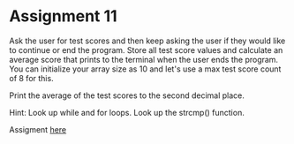 # Assignment 11
Ask the user for test scores and then keep asking the user if they would like to continue or end the program.
Store all test score values and calculate an average score that prints to the terminal when the user ends the program.
You can initialize your array size as 10 and let's use a max test score count of 8 for this.

Print the average of the test scores to the second decimal place.

Hint: Look up while and for loops. Look up the strcmp() function.

Assigment [here](https://github.com/h0mbre/Learning-C/tree/master/Assignment-11)
